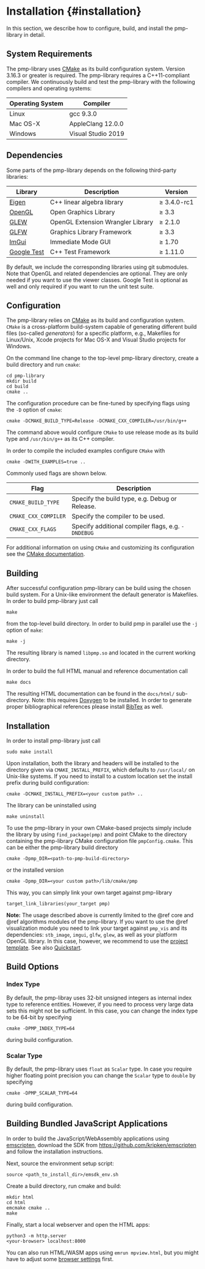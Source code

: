# Installation {#installation}

In this section, we describe how to configure, build, and install the
pmp-library in detail.

## System Requirements

The pmp-library uses [CMake](http://www.cmake.org) as its build configuration
system. Version 3.16.3 or greater is required. The pmp-library requires a
C++11-compliant compiler. We continuously build and test the pmp-library
with the following compilers and operating systems:

| Operating System | Compiler           |
| ---------------- | ------------------ |
| Linux            | gcc 9.3.0          |
| Mac OS-X         | AppleClang 12.0.0  |
| Windows          | Visual Studio 2019 |

## Dependencies

Some parts of the pmp-library depends on the following third-party libraries:

| Library                                             | Description                       | Version        |
| --------------------------------------------------- | --------------------------------- | -------------- |
| [Eigen](http://eigen.tuxfamily.org)                 | C++ linear algebra library        | &ge; 3.4.0-rc1 |
| [OpenGL](http://opengl.org)                         | Open Graphics Library             | &ge; 3.3       |
| [GLEW](http://glew.sourceforge.net)                 | OpenGL Extension Wrangler Library | &ge; 2.1.0     |
| [GLFW](http://glfw.org)                             | Graphics Library Framework        | &ge; 3.3       |
| [ImGui](https://github.com/ocornut/imgui)           | Immediate Mode GUI                | &ge; 1.70      |
| [Google Test](https://github.com/google/googletest) | C++ Test Framework                | &ge; 1.11.0    |

By default, we include the corresponding libraries using git submodules. Note
that OpenGL and related dependencies are optional. They are only needed if you
want to use the viewer classes. Google Test is optional as well and only
required if you want to run the unit test suite.

## Configuration

The pmp-library relies on [CMake](http://www.cmake.org) as its build and
configuration system. `CMake` is a cross-platform build-system capable of
generating different build files (so-called _generators_) for a specific
platform, e.g., Makefiles for Linux/Unix, Xcode projects for Mac OS-X and Visual
Studio projects for Windows.

On the command line change to the top-level pmp-library directory, create a
build directory and run `cmake`:

    cd pmp-library
    mkdir build
    cd build
    cmake ..

The configuration procedure can be fine-tuned by specifying flags using the `-D`
option of `cmake`:

    cmake -DCMAKE_BUILD_TYPE=Release -DCMAKE_CXX_COMPILER=/usr/bin/g++

The command above would configure `CMake` to use release mode as its build type
and `/usr/bin/g++` as its C++ compiler.

In order to compile the included examples configure `CMake` with

    cmake -DWITH_EXAMPLES=true ..

Commonly used flags are shown below.

| Flag                 | Description                                        |
| -------------------- | -------------------------------------------------- |
| `CMAKE_BUILD_TYPE`   | Specify the build type, e.g. Debug or Release.     |
| `CMAKE_CXX_COMPILER` | Specify the compiler to be used.                   |
| `CMAKE_CXX_FLAGS`    | Specify additional compiler flags, e.g. `-DNDEBUG` |

For additional information on using `CMake` and
customizing its configuration see
the [CMake documentation](http://cmake.org/cmake/help/documentation.html).

## Building

After successful configuration pmp-library can be build using the chosen build
system. For a Unix-like environment the default generator is Makefiles. In order
to build pmp-library just call

    make

from the top-level build directory. In order to build pmp in parallel use the
`-j` option of `make`:

    make -j

The resulting library is named `libpmp.so` and
located in the current working directory.

In order to build the full HTML manual and reference documentation call

    make docs

The resulting HTML documentation can be found in the `docs/html/` sub-directory.
Note: this requires [Doxygen](http://www.doxygen.nl/) to be installed. In order
to generate proper bibliographical references please install
[BibTex](http://www.bibtex.org/) as well.

## Installation

In order to install pmp-library just call

    sudo make install

Upon installation, both the library and headers will be installed to the
directory given via `CMAKE_INSTALL_PREFIX`, which defaults to `/usr/local/` on
Unix-like systems. If you need to install to a custom location set the install
prefix during build configuration:

    cmake -DCMAKE_INSTALL_PREFIX=<your custom path> ..

The library can be uninstalled using

    make uninstall

To use the pmp-library in your own CMake-based projects simply include the
library by using `find_package(pmp)` and point CMake to the directory containing
the pmp-library CMake configuration file `pmpConfig.cmake`. This can be either
the pmp-library build directory

    cmake -Dpmp_DIR=<path-to-pmp-build-directory>

or the installed version

    cmake -Dpmp_DIR=<your custom path>/lib/cmake/pmp

This way, you can simply link your own target against pmp-library

    target_link_libraries(your_target pmp)

**Note:** The usage described above is currently limited to the @ref core and
@ref algorithms modules of the pmp-library. If you want to use the @ref
visualization module you need to link your target against `pmp_vis` and its
dependencies: `stb_image`, `imgui`, `glfw`, `glew`, as well as your platform
OpenGL library. In this case, however, we recommend to use the [project
template](https://github.com/pmp-library/pmp-template). See also
[Quickstart](quickstart.html).

## Build Options

### Index Type

By default, the pmp-libray uses 32-bit unsigned integers as internal index type
to reference entities. However, if you need to process very large data sets this
might not be sufficient. In this case, you can change the index type to be
64-bit by specifying

    cmake -DPMP_INDEX_TYPE=64

during build configuration.

### Scalar Type

By default, the pmp-library uses `float` as `Scalar` type. In case you require
higher floating point precision you can change the `Scalar` type to `double` by
specifying

    cmake -DPMP_SCALAR_TYPE=64

during build configuration.

## Building Bundled JavaScript Applications

In order to build the JavaScript/WebAssembly applications
using [emscripten](https://github.com/kripken/emscripten), download the SDK
from <https://github.com/kripken/emscripten> and follow the installation
instructions.

Next, source the environment setup script:

    source <path_to_install_dir>/emsdk_env.sh

Create a build directory, run cmake and build:

    mkdir html
    cd html
    emcmake cmake ..
    make

Finally, start a local webserver and open the HTML apps:

    python3 -m http.server
    <your-browser> localhost:8000

You can also run HTML/WASM apps using `emrun mpview.html`, but you might have to adjust
some [browser settings](https://emscripten.org/docs/compiling/Running-html-files-with-emrun.html) first.

